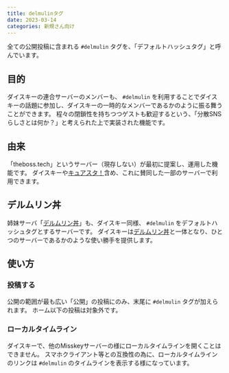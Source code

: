 ```yaml
---
title: delmulinタグ
date: 2023-03-14
categories: 新規さん向け
---
```


全ての公開投稿に含まれる `#delmulin` タグを、「デフォルトハッシュタグ」と呼んでいます。

## 目的

ダイスキーの連合サーバーのメンバーも、 `#delmulin` を利用することでダイスキーの話題に参加し、ダイスキーの一時的なメンバーであるかのように振る舞うことができます。
程々の閉鎖性を持ちつつゲストも歓迎するという、「分散SNSらしさとは何か？」と考えられた上で実装された機能です。

## 由来

「theboss.tech」というサーバー（現存しない）が最初に提案し、運用した機能です。
ダイスキーや[キュアスタ！](https://precure.ml/)含め、これに賛同した一部のサーバーで利用できます。

## デルムリン丼

姉妹サーバ「[デルムリン丼](https://mastodon.delmulin.com/)」も、ダイスキー同様、 `#delmulin` をデフォルトハッシュタグとするサーバーです。
ダイスキーは[デルムリン丼](https://mastodon.delmulin.com/)と一体となり、ひとつのサーバーであるかのような使い勝手を提供します。

## 使い方

### 投稿する

公開の範囲が最も広い「公開」の投稿にのみ、末尾に `#delmulin` タグが加えられます。
ホーム以下の投稿は対象外です。

### ローカルタイムライン

ダイスキーで、他のMisskeyサーバーの様にローカルタイムラインを開くことはできません。
スマホクライアント等との互換性の為に、ローカルタイムラインのリンクは `#delmulin` のタイムラインを表示する様になっています。
